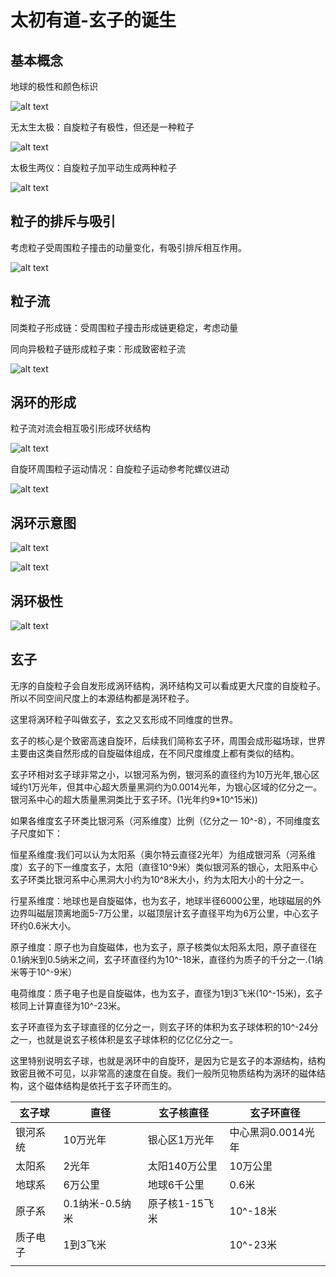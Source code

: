 # 太初有道-玄子的诞生

## 基本概念

地球的极性和颜色标识

![alt text](assets/xuan00.png)

无太生太极：自旋粒子有极性，但还是一种粒子

![alt text](assets/xuan01.png)

太极生两仪：自旋粒子加平动生成两种粒子

![alt text](assets/xuan03.png)

## 粒子的排斥与吸引

考虑粒子受周围粒子撞击的动量变化，有吸引排斥相互作用。

![alt text](assets/xuan04.png)

## 粒子流

同类粒子形成链：受周围粒子撞击形成链更稳定，考虑动量

同向异极粒子链形成粒子束：形成致密粒子流

![alt text](assets/xuan05.png)

## 涡环的形成

粒子流对流会相互吸引形成环状结构

![alt text](assets/xuan06.png)

自旋环周围粒子运动情况：自旋粒子运动参考陀螺仪进动

![alt text](assets/xuan07.png)

## 涡环示意图

![alt text](assets/xuan08.png)

![alt text](assets/xuan09.png)

## 涡环极性

![alt text](assets/xuan10.png)

## 玄子

无序的自旋粒子会自发形成涡环结构，涡环结构又可以看成更大尺度的自旋粒子。所以不同空间尺度上的本源结构都是涡环粒子。

这里将涡环粒子叫做玄子，玄之又玄形成不同维度的世界。

玄子的核心是个致密高速自旋环，后续我们简称玄子环，周围会成形磁场球，世界主要由这类自然形成的自旋磁体组成，在不同尺度维度上都有类似的结构。

玄子环相对玄子球非常之小，以银河系为例，银河系的直径约为10万光年,银心区域约1万光年，但其中心超大质量黑洞约为0.0014光年，为银心区域的亿分之一。银河系中心的超大质量黑洞类比于玄子环。(1光年约9*10^15米))

如果各维度玄子环类比银河系（河系维度）比例（亿分之一 10^-8），不同维度玄子尺度如下：

恒星系维度:我们可以认为太阳系（奥尔特云直径2光年）为组成银河系（河系维度）玄子的下一维度玄子，太阳（直径10^9米）类似银河系的银心，太阳系中心玄子环类比银河系中心黑洞大小约为10^8米大小，约为太阳大小的十分之一。

行星系维度：地球也是自旋磁体，也为玄子，地球半径6000公里，地球磁层的外边界叫磁层顶离地面5-7万公里，以磁顶层计玄子直径平均为6万公里，中心玄子环约0.6米大小。

原子维度：原子也为自旋磁体，也为玄子，原子核类似太阳系太阳，原子直径在0.1纳米到0.5纳米之间，玄子环直径约为10^-18米，直径约为质子的千分之一.(1纳米等于10^-9米）

电荷维度：质子电子也是自旋磁体，也为玄子，直径为1到3飞米(10^-15米)，玄子核同上计算直径为10^-23米。

玄子环直径为玄子球直径的亿分之一，则玄子环的体积为玄子球体积的10^-24分之一，也就是说玄子核体积是玄子球体积的亿亿亿分之一。

这里特别说明玄子球，也就是涡环中的自旋环，是因为它是玄子的本源结构，结构致密且微不可见，以非常高的速度在自旋。我们一般所见物质结构为涡环的磁体结构，这个磁体结构是依托于玄子环而生的。

| 玄子球   | 直径            | 玄子核直径     | 玄子环直径         |
| -------- | --------------- | -------------- | ------------------ |
| 银河系统 | 10万光年        | 银心区1万光年  | 中心黑洞0.0014光年 |
| 太阳系   | 2光年           | 太阳140万公里  | 10万公里           |
| 地球系   | 6万公里         | 地球6千公里    | 0.6米              |
| 原子系   | 0.1纳米-0.5纳米 | 原子核1-15飞米 | 10^-18米           |
| 质子电子 | 1到3飞米        |                | 10^-23米           |
|          |                 |                |                    |
